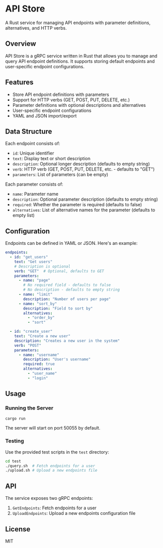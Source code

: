 # API Store

A Rust service for managing API endpoints with parameter definitions, alternatives, and HTTP verbs.

## Overview

API Store is a gRPC service written in Rust that allows you to manage and query API endpoint definitions. It supports storing default endpoints and user-specific endpoint configurations.

## Features

- Store API endpoint definitions with parameters
- Support for HTTP verbs (GET, POST, PUT, DELETE, etc.)
- Parameter definitions with optional descriptions and alternatives
- User-specific endpoint configurations
- YAML and JSON import/export

## Data Structure

Each endpoint consists of:

- `id`: Unique identifier
- `text`: Display text or short description
- `description`: Optional longer description (defaults to empty string)
- `verb`: HTTP verb (GET, POST, PUT, DELETE, etc. - defaults to "GET")
- `parameters`: List of parameters (can be empty)

Each parameter consists of:

- `name`: Parameter name
- `description`: Optional parameter description (defaults to empty string)
- `required`: Whether the parameter is required (defaults to false)
- `alternatives`: List of alternative names for the parameter (defaults to empty list)

## Configuration

Endpoints can be defined in YAML or JSON. Here's an example:

```yaml
endpoints:
  - id: "get_users"
    text: "Get users"
    # Description is optional
    verb: "GET"  # Optional, defaults to GET
    parameters:
      - name: "page"
        # No required field - defaults to false
        # No description - defaults to empty string
      - name: "limit"
        description: "Number of users per page"
      - name: "sort_by"
        description: "Field to sort by"
        alternatives:
          - "order_by"
          - "sort"

  - id: "create_user"
    text: "Create a new user"
    description: "Creates a new user in the system"
    verb: "POST"
    parameters:
      - name: "username"
        description: "User's username"
        required: true
        alternatives:
          - "user_name"
          - "login"
```

## Usage

### Running the Server

```bash
cargo run
```

The server will start on port 50055 by default.

### Testing

Use the provided test scripts in the `test` directory:

```bash
cd test
./query.sh  # Fetch endpoints for a user
./upload.sh # Upload a new endpoints file
```

## API

The service exposes two gRPC endpoints:

1. `GetEndpoints`: Fetch endpoints for a user
2. `UploadEndpoints`: Upload a new endpoints configuration file

## License

MIT
